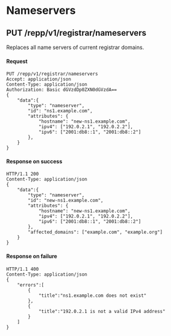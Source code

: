 # Nameservers

## PUT /repp/v1/registrar/nameservers
Replaces all name servers of current registrar domains.

#### Request
```
PUT /repp/v1/registrar/nameservers
Accept: application/json
Content-Type: application/json
Authorization: Basic dGVzdDp0ZXN0dGVzdA==
{
    "data":{
        "type": "nameserver",
        "id": "ns1.example.com",
        "attributes": {
            "hostname": "new-ns1.example.com",
            "ipv4": ["192.0.2.1", "192.0.2.2"],
            "ipv6": ["2001:db8::1", "2001:db8::2"]
        },
    }
}
```

#### Response on success
```
HTTP/1.1 200
Content-Type: application/json
{
    "data":{
        "type": "nameserver",
        "id": "new-ns1.example.com",
        "attributes": {
            "hostname": "new-ns1.example.com",
            "ipv4": ["192.0.2.1", "192.0.2.2"],
            "ipv6": ["2001:db8::1", "2001:db8::2"]
        },
        "affected_domains": ["example.com", "example.org"]
    }
}
```

#### Response on failure
```
HTTP/1.1 400
Content-Type: application/json
{
    "errors":[
        {
            "title":"ns1.example.com does not exist"
        },
        {
            "title":"192.0.2.1 is not a valid IPv4 address"
        }
    ]
}
```
